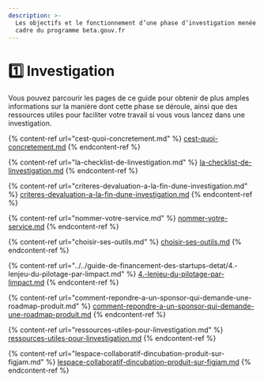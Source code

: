 ```yaml
---
description: >-
  Les objectifs et le fonctionnement d’une phase d’investigation menée dans le
  cadre du programme beta.gouv.fr
---
```


# 1️⃣ Investigation

Vous pouvez parcourir les pages de ce guide pour obtenir de plus amples informations sur la manière dont cette phase se déroule, ainsi que des ressources utiles pour faciliter votre travail si vous vous lancez dans une investigation.

{% content-ref url="cest-quoi-concretement.md" %}
[cest-quoi-concretement.md](cest-quoi-concretement.md)
{% endcontent-ref %}

{% content-ref url="la-checklist-de-linvestigation.md" %}
[la-checklist-de-linvestigation.md](la-checklist-de-linvestigation.md)
{% endcontent-ref %}

{% content-ref url="criteres-devaluation-a-la-fin-dune-investigation.md" %}
[criteres-devaluation-a-la-fin-dune-investigation.md](criteres-devaluation-a-la-fin-dune-investigation.md)
{% endcontent-ref %}

{% content-ref url="nommer-votre-service.md" %}
[nommer-votre-service.md](nommer-votre-service.md)
{% endcontent-ref %}

{% content-ref url="choisir-ses-outils.md" %}
[choisir-ses-outils.md](choisir-ses-outils.md)
{% endcontent-ref %}

{% content-ref url="../../guide-de-financement-des-startups-detat/4.-lenjeu-du-pilotage-par-limpact.md" %}
[4.-lenjeu-du-pilotage-par-limpact.md](../../guide-de-financement-des-startups-detat/4.-lenjeu-du-pilotage-par-limpact.md)
{% endcontent-ref %}

{% content-ref url="comment-repondre-a-un-sponsor-qui-demande-une-roadmap-produit.md" %}
[comment-repondre-a-un-sponsor-qui-demande-une-roadmap-produit.md](comment-repondre-a-un-sponsor-qui-demande-une-roadmap-produit.md)
{% endcontent-ref %}

{% content-ref url="ressources-utiles-pour-linvestigation.md" %}
[ressources-utiles-pour-linvestigation.md](ressources-utiles-pour-linvestigation.md)
{% endcontent-ref %}

{% content-ref url="lespace-collaboratif-dincubation-produit-sur-figjam.md" %}
[lespace-collaboratif-dincubation-produit-sur-figjam.md](lespace-collaboratif-dincubation-produit-sur-figjam.md)
{% endcontent-ref %}
